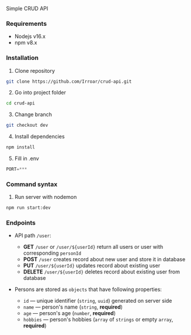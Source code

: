 Simple CRUD API

### Requirements

- Nodejs v16.x
- npm v8.x

### Installation

1. Clone repository

```bash
git clone https://github.com/Irroar/crud-api.git
```

2. Go into project folder

```bash
cd crud-api
```

3. Change branch

```bash
git checkout dev
```

4. Install dependencies

```bash
npm install
```

5. Fill in .env

```js
PORT=***
```

### Command syntax

1. Run server with nodemon

```bash
npm run start:dev
```

### Endpoints

- API path `/user`:

  - **GET** `/user` or `/user/${userId}` return all users or user with corresponding `personId`
  - **POST** `/user` creates record about new user and store it in database
  - **PUT** `/user/${userId}` updates record about existing user
  - **DELETE** `/user/${userId}` deletes record about existing user from database

- Persons are stored as `objects` that have following properties:
  - `id` — unique identifier (`string`, `uuid`) generated on server side
  - `name` — person's name (`string`, **required**)
  - `age` — person's age (`number`, **required**)
  - `hobbies` — person's hobbies (`array` of `strings` or empty `array`, **required**)
